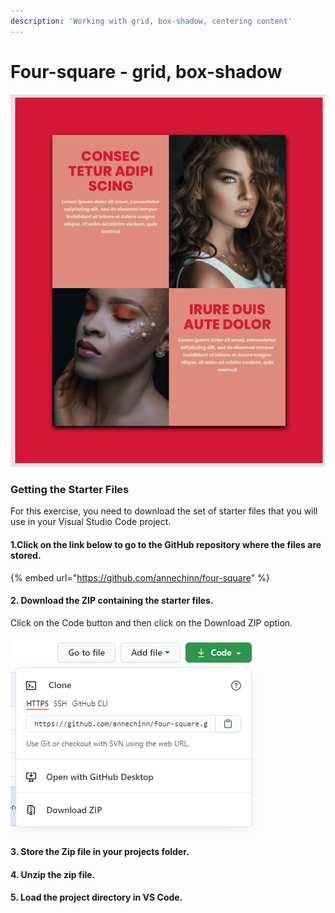 ```yaml
---
description: 'Working with grid, box-shadow, centering content'
---
```


# Four-square - grid, box-shadow

![](../.gitbook/assets/image%20%2867%29.png)

### Getting the Starter Files

For this exercise, you need to download the set of starter files that you will use in your Visual Studio Code project.

#### 1.Click on the link below to go to the GitHub repository where the files are stored.

{% embed url="https://github.com/annechinn/four-square" %}

#### 2. Download the ZIP containing the starter files.

Click on the Code button and then click on the Download ZIP option. 

![](../.gitbook/assets/image%20%2831%29.png)



#### 3. Store the Zip file in your projects folder.

#### 4. Unzip the zip file.

#### 5. Load the project directory in VS Code.

